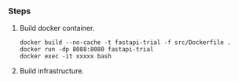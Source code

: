 ### Steps
1. Build docker container.
    ```
    docker build --no-cache -t fastapi-trial -f src/Dockerfile .
    docker run -dp 8088:8080 fastapi-trial
    docker exec -it xxxxx bash
    ```
2. Build infrastructure.
